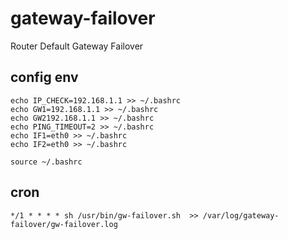 # gateway-failover
Router Default Gateway Failover


## config env

```
echo IP_CHECK=192.168.1.1 >> ~/.bashrc
echo GW1=192.168.1.1 >> ~/.bashrc
echo GW2192.168.1.1 >> ~/.bashrc
echo PING_TIMEOUT=2 >> ~/.bashrc
echo IF1=eth0 >> ~/.bashrc
echo IF2=eth0 >> ~/.bashrc

source ~/.bashrc
```


## cron

```
*/1 * * * * sh /usr/bin/gw-failover.sh  >> /var/log/gateway-failover/gw-failover.log
```

